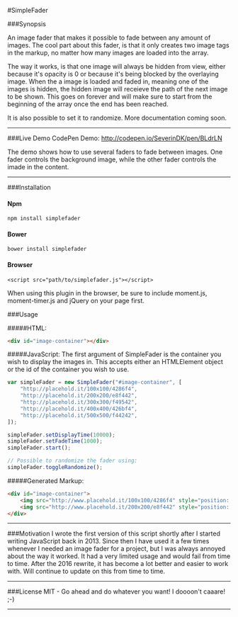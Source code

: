 #SimpleFader

###Synopsis

An image fader that makes it possible to fade between any amount of images. The cool part about this fader, is that it only creates two image tags in the markup, no matter how many images are loaded into the array.

The way it works, is that one image will always be hidden from view, either because it's opacity is 0 or because it's being blocked by the overlaying image. When the a image is loaded and faded in, meaning one of the images is hidden, the hidden image will receieve the path of the next image to be shown. This goes on forever and will make sure to start from the beginning of the array once the end has been reached.

It is also possible to set it to randomize. More documentation coming soon.

<hr>

###Live Demo
CodePen Demo: http://codepen.io/SeverinDK/pen/BLdrLN

The demo shows how to use several faders to fade between images. One fader controls the background image, while the other fader controls the imade in the content.

<hr>
###Installation

#### Npm
```
npm install simplefader
```

#### Bower
```
bower install simplefader
```

#### Browser
```
<script src="path/to/simplefader.js"></script>
```
When using this plugin in the browser, be sure to include moment.js, moment-timer.js and jQuery on your page first.



###Usage

#####HTML:
```html
<div id="image-container"></div>
```

#####JavaScript:
The first argument of SimpleFader is the container you wish to display the images in. This accepts either an HTMLElement object or the id of the container you wish to use.
```javascript
var simpleFader = new SimpleFader("#image-container", [
    "http://placehold.it/100x100/4286f4",
    "http://placehold.it/200x200/e8f442",
    "http://placehold.it/300x300/f49542",
    "http://placehold.it/400x400/426bf4",
    "http://placehold.it/500x500/f44242",
]);

simpleFader.setDisplayTime(10000);
simpleFader.setFadeTime(1000);
simpleFader.start();

// Possible to randomize the fader using:
simpleFader.toggleRandomize();
```

#####Generated Markup:
```html
<div id="image-container">
    <img src="http://www.placehold.it/100x100/4286f4" style="position: absolute;">
    <img src="http://www.placehold.it/200x200/e8f442" style="position: absolute; opacity: 1;">
</div>
```

<hr>

###Motivation
I wrote the first version of this script shortly after I started writing JavaScript back in 2013. Since then I have used it a few times whenever I needed an image fader for a project, but I was always annoyed about the way it worked. It had a very limited usage and would fail from time to time. After the 2016 rewrite, it has become a lot better and easier to work with. Will continue to update on this from time to time.

<hr>

###License
MIT - Go ahead and do whatever you want! I doooon't caaare! ;-)

<hr>
